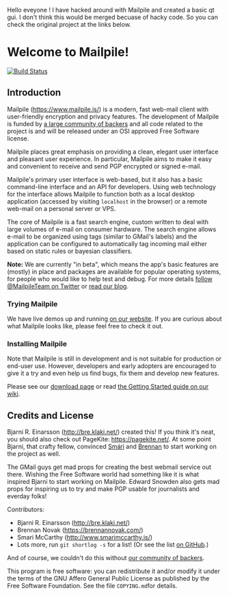 Hello eveyone !
I have hacked around with Mailpile and created a basic qt gui.
I don't think this would be merged becuase of hacky code.
So you can check the original project at the links below.



# Welcome to Mailpile! #

[![Build Status](https://img.shields.io/travis/mailpile/Mailpile/master.svg)](https://travis-ci.org/mailpile/Mailpile)


## Introduction ##

Mailpile (<https://www.mailpile.is/>) is a modern, fast web-mail client
with user-friendly encryption and privacy features. The development of
Mailpile is funded by
[a large community of backers](https://www.mailpile.is/#community)
and all code related to the project is and will be released under an OSI
approved Free Software license.

Mailpile places great emphasis on providing a clean, elegant user
interface and pleasant user experience. In particular, Mailpile aims to
make it easy and convenient to receive and send PGP encrypted or signed
e-mail.

Mailpile's primary user interface is web-based, but it also has a basic
command-line interface and an API for developers. Using web technology
for the interface allows Mailpile to function both as a local desktop
application (accessed by visiting `localhost` in the browser) or a
remote web-mail on a personal server or VPS.

The core of Mailpile is a fast search engine, custom written to deal
with large volumes of e-mail on consumer hardware. The search engine
allows e-mail to be organized using tags (similar to GMail's labels) and
the application can be configured to automatically tag incoming mail
either based on static rules or bayesian classifiers.

**Note:** We are currently "in beta", which means the app's basic
features are (mostly) in place and packages are available for popular
operating systems, for people who would like to help test and debug.
For more details
[follow @MailpileTeam on Twitter](https://twitter.com/MailpileTeam)
or [read our blog](https://www.mailpile.is/blog/).


### Trying Mailpile

We have live demos up and running [on our
website](https://www.mailpile.is/demos/). If you are curious about what
Mailpile looks like, please feel free to check it out.


### Installing Mailpile

Note that Mailpile is still in development and is not suitable for
production or end-user use. However, developers and early adopters are
encouraged to give it a try and even help us find bugs, fix them and
develop new features.

Please see our [download page](https://www.mailpile.is/download/) or read
[the Getting Started guide on our wiki](https://github.com/pagekite/Mailpile/wiki/Getting-started).


## Credits and License ##

Bjarni R. Einarsson (<http://bre.klaki.net/>) created this!  If you think
it's neat, you should also check out PageKite: <https://pagekite.net/>.
At some point Bjarni, that crafty fellow, convinced
[Smári](<http://www.smarimccarthy.is/>) and
[Brennan](https://brennannovak.com) to start working on the project as
well.

The GMail guys get mad props for creating the best webmail service out
there. Wishing the Free Software world had something like it is what
inspired Bjarni to start working on Mailpile. Edward Snowden also gets
mad props for inspiring us to try and make PGP usable for journalists
and everday folks!

Contributors:

- Bjarni R. Einarsson (<http://bre.klaki.net/>)
- Brennan Novak (<https://brennannovak.com/>)
- Smari McCarthy (<http://www.smarimccarthy.is/>)
- Lots more, run `git shortlog -s` for a list! (Or see the list
  [on GitHub](https://github.com/pagekite/Mailpile/graphs/contributors).)

And of course, we couldn't do this without [our community of
backers](https://www.mailpile.is/#community).

This program is free software: you can redistribute it and/or modify it
under the terms of the GNU Affero General Public License as published
by the Free Software Foundation. See the file `COPYING.md`for details.

